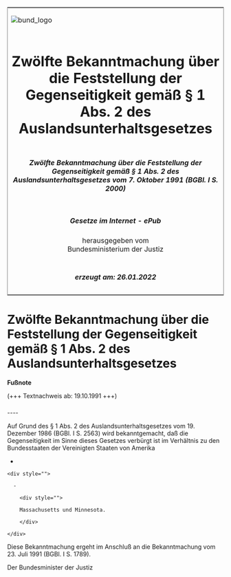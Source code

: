 <span id="DECKBLATT.html"></span>

<table border="0" frame="border" width="100%">

<tr valign="top">

<td align="left">

![bund\_logo](BfJ_2021_Web_de_de.gif)

</td>

<td align="right">

 

</td>

</tr>

<tr align="center" valign="middle">

<td colspan="2">

# Zwölfte Bekanntmachung über die Feststellung der Gegenseitigkeit gemäß § 1 Abs. 2 des Auslandsunterhaltsgesetzes

</td>

</tr>

<tr align="center" valign="middle">

<td colspan="2">

##### Zwölfte Bekanntmachung über die Feststellung der Gegenseitigkeit gemäß § 1 Abs. 2 des Auslandsunterhaltsgesetzes vom 7. Oktober 1991 (BGBl. I S. 2000)

</td>

</tr>

<tr align="center" valign="middle">

<td colspan="2">

  
  

##### Gesetze im Internet - ePub  
  
herausgegeben vom  
Bundesministerium der Justiz

</td>

</tr>

<tr align="center" valign="bottom">

<td colspan="2">

  
  

##### erzeugt am: 26.01.2022

</td>

</tr>

</table>

<span id="BJNR020000991.html"></span>

# Zwölfte Bekanntmachung über die Feststellung der Gegenseitigkeit gemäß § 1 Abs. 2 des Auslandsunterhaltsgesetzes

<div>

  
**Fußnote**

<div class="jnhtml">

<div>

<div class="jurAbsatz">

(+++ Textnachweis ab: 19.10.1991 +++)

</div>

</div>

</div>

</div>

<span id="BJNR020000991BJNE000100308.html"></span>

###   
\----

<div>

<div class="jnhtml">

<div>

<div class="jurAbsatz">

Auf Grund des § 1 Abs. 2 des Auslandsunterhaltsgesetzes vom 19. Dezember
1986 (BGBl. I S. 2563) wird bekanntgemacht, daß die Gegenseitigkeit im
Sinne dieses Gesetzes verbürgt ist im Verhältnis zu den Bundesstaaten
der Vereinigten Staaten von Amerika

  - 
    
    <div style="">
    
      - 
        
        <div style="">
        
        Massachusetts und Minnesota.
        
        </div>
    
    </div>

Diese Bekanntmachung ergeht im Anschluß an die Bekanntmachung vom 23.
Juli 1991 (BGBl. I S. 1789).  
  
<span class="SP">Der Bundesminister der Justiz</span>

</div>

</div>

</div>

</div>
